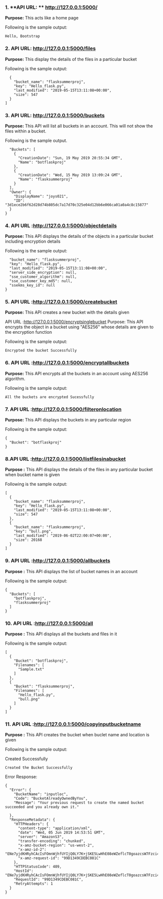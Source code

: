 ### 1. **API URL: ** http://127.0.0.1:5000/

**Purpose:** This acts like a home page

Following is the sample output:
```
Hello, Bootstrap
```

### 2. API URL: http://127.0.0.1:5000/files 
**Purpose:** This display the details of the files in a particular bucket

Following is the sample output:
```[
  {
    "bucket_name": "flasksummerproj", 
    "key": "Hello_flask.py", 
    "last_modified": "2019-05-15T13:11:08+00:00", 
    "size": 547
  }
]
```

### 3. API URL: http://127.0.0.1:5000/buckets
**Purpose:** This API will list all buckets in an account. This will not show the files within a bucket. 

Following is the sample output.

```{
  "Buckets": [
    {
      "CreationDate": "Sun, 19 May 2019 20:55:34 GMT", 
      "Name": "botflaskproj"
    }, 
    {
      "CreationDate": "Wed, 15 May 2019 13:09:24 GMT", 
      "Name": "flasksummerproj"
    }
  ], 
  "Owner": {
    "DisplayName": "joys021", 
    "ID": "3d1ece2b6f62d28d74b805dc7a17d70c325e04d12bb6e066ca01a0a4c8c15877"
  }
}
```

### 4. API URL :http://127.0.0.1:5000/objectdetails
**Purpose:** This API displays the details of the objects in a particular bucket including encryption details

Following is the sample output:
```{
  "bucket_name": "flasksummerproj", 
  "key": "Hello_flask.py", 
  "last_modified": "2019-05-15T13:11:08+00:00", 
  "server_side_encryption": null, 
  "sse_customer_algorithm": null, 
  "sse_customer_key_md5": null, 
  "ssekms_key_id": null
}
```

### 5. API URL :http://127.0.0.1:5000/createbucket
**Purpose:** This API creates a new bucket with the details given


API URL :http://127.0.0.1:5000/encryptsinglebucket
Purpose: This API encrypts the object in a bucket using "AES256" whose details are given to the encryption function

Following is the sample output:

```
Encrypted the bucket Successfully
```

### 6. API URL :http://127.0.0.1:5000/encryptallbuckets
**Purpose:** This API encrypts all the buckets in an account using AES256 algorithm.

Following is the sample output:
```
All the buckets are encrypted Sucessfully
```


### 7. API URL :http://127.0.0.1:5000/filteronlocation
**Purpose:** This API displays the buckets in any particular region

Following is the sample output:
```
{
  "Bucket": "botflaskproj"
}
```
### 8.API URL :http://127.0.0.1:5000/listfilesinabucket
**Purpose :** This API displays the details of the files in any particular bucket when bucket name is given

Following is the sample output:
```
[
  {
    "bucket_name": "flasksummerproj", 
    "key": "Hello_flask.py", 
    "last_modified": "2019-05-15T13:11:08+00:00", 
    "size": 547
  }, 
  {
    "bucket_name": "flasksummerproj", 
    "key": "bull.png", 
    "last_modified": "2019-06-02T22:00:07+00:00", 
    "size": 20168
  }
]
```


### 9. API URL :http://127.0.0.1:5000/allbuckets
**Purpose :** This API displays the list of bucket names in an account

Following is the sample output:
```
{
  "Buckets": [
    "botflaskproj", 
    "flasksummerproj"
  ]
}
```

### 10. API URL :http://127.0.0.1:5000/all
**Purpose :** This API displays all the buckets and files in it

Following is the sample output:
```
[
  {
    "Bucket": "botflaskproj", 
    "Filenames": [
      "Sample.txt"
    ]
  }, 
  {
    "Bucket": "flasksummerproj", 
    "Filenames": [
      "Hello_flask.py", 
      "bull.png"
    ]
  }
]
```

### 11. API URL :http://127.0.0.1:5000/copyinputbucketname
**Purpose :** This API creates the bucket when buclet name and location is given

Following is the sample output:

Created Successfully
```
Created the Bucket Successfully
```
Error Response:
```
{
  "Error": {
    "BucketName": "inputloc", 
    "Code": "BucketAlreadyOwnedByYou", 
    "Message": "Your previous request to create the named bucket succeeded and you already own it."
    
  }, 
  "ResponseMetadata": {
    "HTTPHeaders": {
      "content-type": "application/xml", 
      "date": "Wed, 05 Jun 2019 14:53:51 GMT", 
      "server": "AmazonS3", 
      "transfer-encoding": "chunked", 
      "x-amz-bucket-region": "us-west-2", 
      "x-amz-id-2": "ENe7yjdKHRyhCAcIsFOmnWjhfUYIjQ0LY7K+jSKE5LwHhE08eWZeflcT0goazcsW7Fzci4BJVCs=", 
      "x-amz-request-id": "99D1349CDEBC081C"
    }, 
    "HTTPStatusCode": 409, 
    "HostId": "ENe7yjdKHRyhCAcIsFOmnWjhfUYIjQ0LY7K+jSKE5LwHhE08eWZeflcT0goazcsW7Fzci4BJVCs=", 
    "RequestId": "99D1349CDEBC081C", 
    "RetryAttempts": 1
  }
}
```
